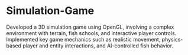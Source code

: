 # Simulation-Game
Developed a 3D simulation game using OpenGL, involving a complex environment with terrain, fish schools, and interactive player controls. Implemented key game mechanics such as realistic movement, physics-based player and entity interactions, and AI-controlled fish behavior.
